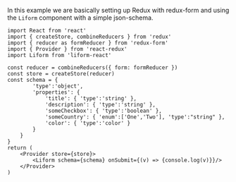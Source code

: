 In this example we are basically setting up Redux with redux-form and using the `Liform` component with a simple json-schema.

```
import React from 'react'
import { createStore, combineReducers } from 'redux'
import { reducer as formReducer } from 'redux-form'
import { Provider } from 'react-redux'
import Liform from 'liform-react'

const reducer = combineReducers({ form: formReducer })
const store = createStore(reducer)
const schema = {
        'type':'object',
        'properties': {
            'title': { 'type':'string' },
            'description': { 'type':'string' },
            'someCheckbox': { 'type':'boolean' },
            'someCountry': { 'enum':['One','Two'], 'type':"string" },
            'color': { 'type':'color' }
        }
    }
}
return (
    <Provider store={store}>
        <Liform schema={schema} onSubmit={(v) => {console.log(v)}}/>
    </Provider>
)
```

